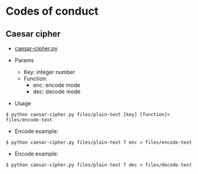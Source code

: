 # Codes of conduct

## Caesar cipher

* [caesar-cipher.py](https://github.com/crysthofferattier/study/blob/master/security/criptografy/criptografia-0x65/code/caesar-cipher.py)

* Params
	- Key: integer number
	- Function:
		- enc: encode mode
		- dec: decode mode

* Usage
```
$ python caesar-cipher.py files/plain-text [key] [function]> files/encode-text
```

* Encode example:
```
$ python caesar-cipher.py files/plain-text 7 enc > files/encode-text
```

* Encode example:
```
$ python caesar-cipher.py files/plain-text 7 dec > files/decode-text
```